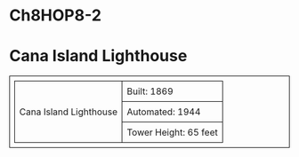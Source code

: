 # Ch8HOP8-2

<!DOCTYPE html>
<html lang="en">
<head>
  <meta charset="UTF-8">
  <meta name="viewport" content="width=device-width, initial-scale=1.0">
  <title>Cana Island Lighthouse</title>
  <style>
    table, td, th {
      border: 1px solid #000;
      border-collapse: collapse;
      padding: 8px;
    }
  </style>
</head>
<body>
  <h1>Cana Island Lighthouse</h1>

  <table>
    <tr>
      <td rowspan="3">Cana Island Lighthouse</td>
      <td>Built: 1869</td>
    </tr>
    <tr>
      <td>Automated: 1944</td>
    </tr>
    <tr>
      <td>Tower Height: 65 feet</td>
    </tr>
  </table>
</body>
</html>

